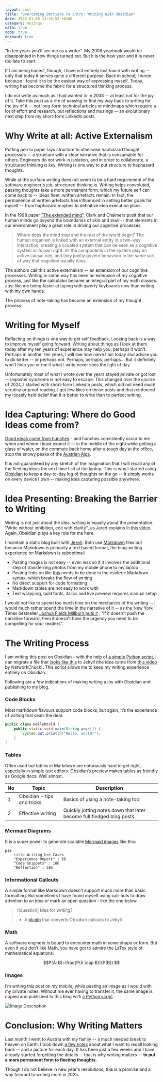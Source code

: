 ```yaml
---
layout: post
title: "Overcoming Barriers To Entry: Writing With Obsidian"
date: 2025-01-08 13:26:53 +0100
category: musings
math: true
code: true
mermaid: true
---
```

"In ten years you’ll see me as a writer". My 2008 yearbook would be disappointed in how things turned out. But it is the new year and it is never too late to start. 

If I am being honest, though, I have not entirely lost touch with writing -- only that today it serves quite a different purpose. Back in school, I wrote because I found it to be the easiest way of expressing myself. Today, writing has become the fabric for a structured thinking process. 

I do not write as much as I had wanted to in 2008 -- at least not for the joy of it. Take this post as a rite of passing to find my way back to writing for the joy of it -- not long-form technical articles or mindmaps which require a lot of effort and research, but reflections and musings -- an evolutionary next step from my short-form LinkedIn posts. 



# Why Write at all: Active Externalism

Putting pen to paper lays structure to otherwise haphazard thought processes — a structure with a clear narrative that is consumable for others. Engineers do not work in isolation, and in order to collaborate, a structured thinking is key. Writing is one way to put structure to haphazard thoughts.

While at the surface writing does not seem to be a hard requirement of the software engineer's job, structured thinking is. Writing helps convoluted, passing thoughts take a more permanent form, which my future self can come back to -- ideas fleet, written artefacts remain. In fact, the permanence of written artefacts has influenced in setting better goals for myself -- from haphazard maybes to definitive idea execution plans. 

In the 1998 paper ["The extended mind"](https://www.alice.id.tue.nl/references/clark-chalmers-1998.pdf), Clark and Chalmers posit that our human minds go beyond the boundaries of skin and skull -- that elements in our environment play a great role in driving our cognitive processes. 

> Where does the mind stop and the rest of the world begin? The human organism is linked with an external entity in a two-way interaction, creating a coupled system that can be seen as a cognitive system in its own right. All the components in the system play an active causal role, and they jointly govern behaviour in the same sort of way that cognition usually does.

The authors call this active externalism -- an extension of our cognitive processes. Writing in some way has been an extension of my cognitive process, just like the calculator became an integral part of my math classes. Just like me being faster at typing with qwerty keyboards now than writing with my own hands. 

The process of note-taking has become an extension of my thought process.

# Writing for Myself
Reflecting on things is one way to get self feedback. Looking back is a way to improve myself going forward. Writing about things as I look at them today after my ten years of experience may help you, perhaps it won’t. Perhaps in another ten years, I will see how naive I am today and advise you to do better -- or perhaps not. Perhaps, perhaps, perhaps... But it definitely won't help you or me if what I write never sees the light of day. 

Unfortunately most of what I wrote over the years stayed private or got lost -- imposter syndrome is not easy to escape. This changed over the course of 2024. I started with short-form LinkedIn posts, which did not need much scrutiny or proof reading. I got few likes on those posts and that reinforced my loosely held belief that it is better to write than to perfect writing.

# Idea Capturing: Where do Good Ideas come from?
[Good ideas come from hunches](https://www.youtube.com/watch?v=NugRZGDbPFU) - and hunches consistently occur to me when and where I least expect it -- in the middle of the night while getting a glass of water, on the commute back home after a tough day at the office, atop the snowy peaks of the [Austrian Alps](https://mourjo.me/blog/non-tech/2024/12/29/alluring-austria/). 

It is not guaranteed by any stretch of the imagination that I will recall any of the fleeting ideas the next time I sit at the laptop. This is why I started using [Obsidian](https://obsidian.md) to keep a day-to-day log of thoughts on the go -- it simply works on every device I own -- making idea capturing possible anywhere.

# Idea Presenting: Breaking the Barrier to Writing
Writing is not just about the idea, writing is equally about the presentation. "Write without inhibition, edit with clarity", as Jared explains in [this video](https://www.youtube.com/watch?v=ZcljLAmDIY4). Again, Obsidian plays a key role for me here.
 
 I maintain a static blog built with [Jekyll](https://jekyllrb.com). Both use [Markdown](https://en.wikipedia.org/wiki/Markdown) files but because Markdown is primarily a text based format, the blog-writing experience on Markdown is suboptimal:
- Pasting images is not easy -- even less so if it involves the additional step of transferring photos from my mobile phone to my laptop
- Pasting links on like [this](https://mourjo.me) needs to be done in the esoteric Markdown syntax, which breaks the flow of writing
- No direct support for code formatting
- Markdown tables are not easy to work with
- Text wrapping, bold fonts, italics and live preview requires manual setup

I would not like to spend too much time on the mechanics of the writing -- I would much rather spend the time in the narrative of it --  as the New York Times bestseller [Joshua Fields Millburn puts it](https://www.youtube.com/watch?v=Fr5kWGWCcMs) , "if it doesn't push the narrative forward, then it doesn't have the urgency you need to be compelling for your readers".

# The Writing Process

I am writing this post on Obsidian - with the help of [a simple Python script](https://github.com/mourjo/blog/blob/master/copy_from_obsidian.py), I can migrate a file that [looks like this](https://gist.githubusercontent.com/mourjo/3698cef9dc1c9fff79ea98b8f9337f41/raw/7fd22fcfd76f2cfad1e4a1587a01a12a4c36f002/2025-01-06-overcoming-barriers-to-entry-writing-with-obsidian.md) to Jekyll (the idea came from [this video](https://www.youtube.com/watch?v=dnE7c0ELEH8) by NetworkChuck). This script allows me to keep my writing experience entirely on Obsidian. 

Following are a few indications of making writing a joy with Obsidian and publishing to my blog.

### Code Blocks
Most markdown flavours support code blocks, but again, it’s the experience of writing that seals the deal. 

```java
public class HelloWorld {
	public static void main(String args[]) {
		System.out.println("Hello, world!");
	}
}
```

### Tables
Often used but tables in Markdown are notoriously hard to get right, especially in simple text editors. Obsidian’s preview makes tables as friendly as Google docs. Well almost. 

| No  | Topic                      | Description                                                          |
| --- | -------------------------- | -------------------------------------------------------------------- |
| 1   | Obsidian - tips and tricks | Basics of using a note-taking tool                                   |
| 2   | Effective writing          | Quickly jotting notes down that later become full fledged blog posts |

### Mermaid Diagrams 

It is a super power to generate scalable [Mermaid images](https://mermaid.js.org) like this: 

```mermaid
pie
    title Writing Use Cases
    "Experience Report" : 56
    "Code Snippets" : 180
    "Reflection" : 386 
```


### Informational Callouts
A simple format like Markdown doesn’t support much more than basic formatting. But sometimes I have found myself using call-outs to draw attention to an idea or mark an open question - like the one below. 

> [!question] Idea for writing?
> - A [plugin](https://github.com/mourjo/blog/blob/master/_plugins/obsidian_callouts_converter.rb) that converts Obsidian callouts to Jekyll

### Math
A software engineer is bound to encounter math in some shape or form. But even if you don’t like Math, you have got to admire the LaTex style of mathematical equations: 

$$P(A∣B)=\frac{P(A \cap B)}{P(B)} $$


### Images 

I’m writing this post on my mobile, while pasting an image as I would with my private notes. Without me ever having to transfer it, the same image is copied and published to this blog with [a Python script](https://github.com/mourjo/blog/blob/master/copy_from_obsidian.py).


![Image Description](/blog/images/2025-01-08-overcoming-barriers-to-entry-writing-with-obsidian-1.jpeg)

# Conclusion: Why Writing Matters
Last month I went to Austria with my family -- a much needed break to heaven on Earth. I took down [a few notes](https://mourjo.me/blog/non-tech/2024/12/29/alluring-austria/) about what I want to recall looking back -- and a picture for each day. It has been just a few weeks and I have already started forgetting the details -- that is why writing matters -- **to put a more permanent form to fleeting thoughts.**

Though I do not believe in new year's resolutions, this is a promise and a way forward to writing more in 2025.
